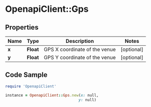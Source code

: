 # OpenapiClient::Gps

## Properties

Name | Type | Description | Notes
------------ | ------------- | ------------- | -------------
**x** | **Float** | GPS X coordinate of the venue | [optional] 
**y** | **Float** | GPS Y coordinate of the venue | [optional] 

## Code Sample

```ruby
require 'OpenapiClient'

instance = OpenapiClient::Gps.new(x: null,
                                 y: null)
```


